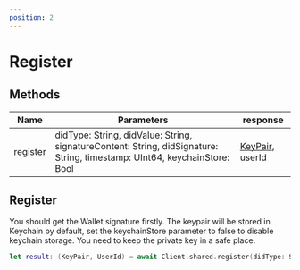 ```yaml
---
position: 2
---
```


# Register

## Methods

| Name | Parameters | response |
| --- | --- | --- |
| register | didType: String, didValue: String, signatureContent: String, didSignature: String, timestamp: UInt64, keychainStore: Bool | [KeyPair](/docs/Web3MQ-SDK/Swift-SDK/Structs/###KeyPair), userId |

## **Register**

You should get the Wallet signature firstly. The keypair will be stored in Keychain by default, set the keychainStore parameter to false to disable keychain storage. You need to keep the private key in a safe place.

```swift
let result: (KeyPair, UserId) = await Client.shared.register(didType: String, didValue: String, signatureContent: String, didSignature: String, timestamp: UInt64, keychainStore: Bool)
```